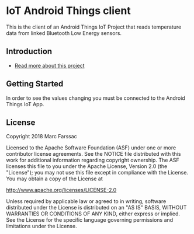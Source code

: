 IoT Android Things client
==============================

This is the client of an Android Things IoT Project that reads temperature data from linked Bluetooth Low Energy sensors.

Introduction
------------

- [Read more about this project](https://github.com/marcfarssac/IoT-Android-Things-Multiple-Sensor-Remote-Temperature-Monitor)

Getting Started
---------------

In order to see the values changing you must be connected to the Android Things IoT App.


License
-------

Copyright 2018 Marc Farssac

Licensed to the Apache Software Foundation (ASF) under one or more contributor
license agreements.  See the NOTICE file distributed with this work for
additional information regarding copyright ownership.  The ASF licenses this
file to you under the Apache License, Version 2.0 (the "License"); you may not
use this file except in compliance with the License.  You may obtain a copy of
the License at

  http://www.apache.org/licenses/LICENSE-2.0

Unless required by applicable law or agreed to in writing, software
distributed under the License is distributed on an "AS IS" BASIS, WITHOUT
WARRANTIES OR CONDITIONS OF ANY KIND, either express or implied.  See the
License for the specific language governing permissions and limitations under
the License.
